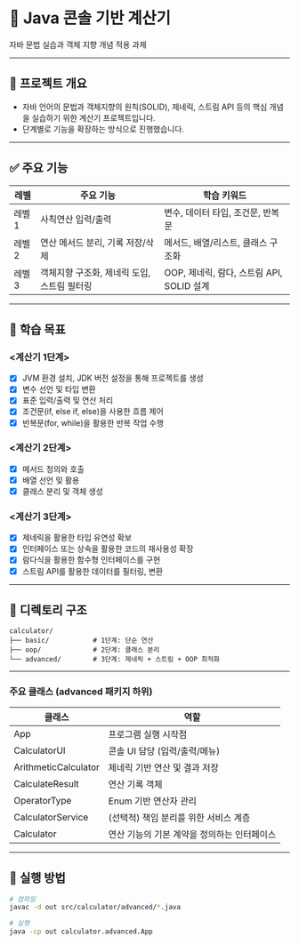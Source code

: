 # 🧮 Java 콘솔 기반 계산기

자바 문법 실습과 객체 지향 개념 적용 과제

---

## 📌 프로젝트 개요

- 자바 언어의 문법과 객체지향의 원칙(SOLID), 제네릭, 스트림 API 등의 핵심 개념을 실습하기 위한 계산기 프로젝트입니다.
- 단계별로 기능을 확장하는 방식으로 진행했습니다.

---

## ✅ 주요 기능

| 레벨 | 주요 기능 | 학습 키워드 |
|------|-----------|-------------|
| 레벨1 | 사칙연산 입력/출력 | 변수, 데이터 타입, 조건문, 반복문 |
| 레벨2 | 연산 메서드 분리, 기록 저장/삭제 | 메서드, 배열/리스트, 클래스 구조화 |
| 레벨3 | 객체지향 구조화, 제네릭 도입, 스트림 필터링 | OOP, 제네릭, 람다, 스트림 API, SOLID 설계 |

---

## 🧠 학습 목표
### <계산기 1단계>
- [x] JVM 환경 설치, JDK 버전 설정을 통해 프로젝트를 생성
- [x] 변수 선언 및 타입 변환
- [x] 표준 입력/출력 및 연산 처리
- [x] 조건문(if, else if, else)을 사용한 흐름 제어
- [x] 반복문(for, while)을 활용한 반복 작업 수행

### <계산기 2단계>
- [x] 메서드 정의와 호출
- [x] 배열 선언 및 활용
- [x] 클래스 분리 및 객체 생성

### <계산기 3단계>
- [x] 제네릭을 활용한 타입 유연성 확보
- [x] 인터페이스 또는 상속을 활용한 코드의 재사용성 확장
- [x] 람다식을 활용한 함수형 인터페이스를 구현
- [x] 스트림 API를 활용한 데이터를 필터링, 변환

---

## 🔧 디렉토리 구조
```
calculator/
├── basic/           # 1단계: 단순 연산
├── oop/             # 2단계: 클래스 분리
└── advanced/        # 3단계: 제네릭 + 스트림 + OOP 최적화
```

---

### 주요 클래스 (advanced 패키지 하위)
| 클래스 | 역할 |
|--------|------|
App | 프로그램 실행 시작점
CalculatorUI | 콘솔 UI 담당 (입력/출력/메뉴)
ArithmeticCalculator<T> | 제네릭 기반 연산 및 결과 저장
CalculateResult<T> | 연산 기록 객체
OperatorType | Enum 기반 연산자 관리
CalculatorService<T> | (선택적) 책임 분리를 위한 서비스 계층
Calculator<T> | 연산 기능의 기본 계약을 정의하는 인터페이스
---

## 🏁 실행 방법
```bash
# 컴파일
javac -d out src/calculator/advanced/*.java

# 실행
java -cp out calculator.advanced.App
